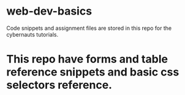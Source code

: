 # web-dev-basics
Code snippets and assignment files are stored in this repo for the cybernauts tutorials.
# This repo have forms and table reference snippets and basic css selectors reference.

